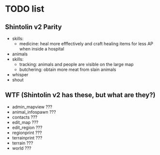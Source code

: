 # TODO list

## Shintolin v2 Parity

* skills:
  * medicine: heal more efffectively and craft healing items for less AP when inside a hospital
* animals
* skills:
  * tracking: animals and people are visible on the large map
  * butchering: obtain more meat from slain animals
* whisper
* shout

## WTF (Shintolin v2 has these, but what are they?)

* admin_mapview ???
* animal_infospawn ???
* contacts ???
* edit_map ???
* edit_region ???
* regionprint ???
* terrainprint ???
* terrain ???
* world ???
